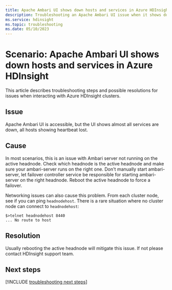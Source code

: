 ```yaml
---
title: Apache Ambari UI shows down hosts and services in Azure HDInsight
description: Troubleshooting an Apache Ambari UI issue when it shows down hosts and services in Azure HDInsight
ms.service: hdinsight
ms.topic: troubleshooting
ms.date: 05/10/2023
---
```


# Scenario: Apache Ambari UI shows down hosts and services in Azure HDInsight

This article describes troubleshooting steps and possible resolutions for issues when interacting with Azure HDInsight clusters.

## Issue

Apache Ambari UI is accessible, but the UI shows almost all services are down, all hosts showing heartbeat lost.

## Cause

In most scenarios, this is an issue with Ambari server not running on the active headnode. Check which headnode is the active headnode and make sure your ambari-server runs on the right one. Don't manually start ambari-server, let failover controller service be responsible for starting ambari-server on the right headnode. Reboot the active headnode to force a failover.

Networking issues can also cause this problem. From each cluster node, see if you can ping `headnodehost`. There is a rare situation where no cluster node can connect to `headnodehost`:

```
$>telnet headnodehost 8440
... No route to host
```

## Resolution

Usually rebooting the active headnode will mitigate this issue. If not please contact HDInsight support team.

## Next steps

[!INCLUDE [troubleshooting next steps](../includes/hdinsight-troubleshooting-next-steps.md)]
